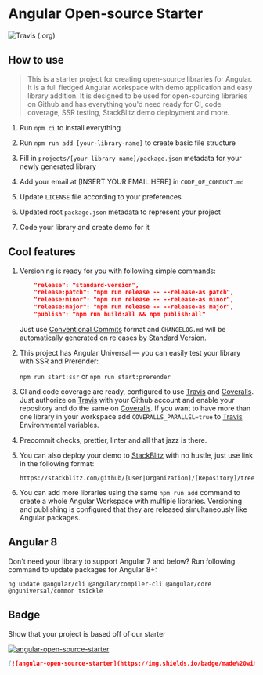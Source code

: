 # Angular Open-source Starter

![Travis (.org)](https://img.shields.io/travis/TinkoffCreditSystems/angular-open-source-starter)

## How to use

> This is a starter project for creating open-source libraries for Angular.
> It is a full fledged Angular workspace with demo application and easy library addition.
> It is designed to be used for open-sourcing libraries on Github and has everything
> you'd need ready for CI, code coverage, SSR testing, StackBlitz demo deployment and more.

1. Run `npm ci` to install everything

2. Run `npm run add [your-library-name]` to create basic file structure

3. Fill in `projects/[your-library-name]/package.json` metadata for your newly generated library

4. Add your email at [INSERT YOUR EMAIL HERE] in `CODE_OF_CONDUCT.md`

5. Update `LICENSE` file according to your preferences

6. Updated root `package.json` metadata to represent your project

7. Code your library and create demo for it

## Cool features

1.  Versioning is ready for you with following simple commands:

    ```json
        "release": "standard-version",
        "release:patch": "npm run release -- --release-as patch",
        "release:minor": "npm run release -- --release-as minor",
        "release:major": "npm run release -- --release-as major",
        "publish": "npm run build:all && npm publish:all"
    ```

    Just use [Conventional Commits](https://www.conventionalcommits.org/en/v1.0.0-beta.4/)
    format and `CHANGELOG.md` will be automatically generated on releases by
    [Standard Version](https://github.com/conventional-changelog/standard-version#standard-version).

2.  This project has Angular Universal —
    you can easily test your library with SSR and Prerender:

    `npm run start:ssr` or `npm run start:prerender`

3.  CI and code coverage are ready, configured to use
    [Travis](http://travis-ci.org/) and [Coveralls](https://coveralls.io).
    Just authorize on [Travis](http://travis-ci.org/) with your Github account
    and enable your repository and do the same on [Coveralls](https://coveralls.io).
    If you want to have more than one library in your workspace add
    `COVERALLS_PARALLEL=true` to [Travis](http://travis-ci.org/) Environmental variables.

4.  Precommit checks, prettier, linter and all that jazz is there.

5.  You can also deploy your demo to [StackBlitz](https://stackblitz.com) with no hustle,
    just use link in the following format:

        https://stackblitz.com/github/[User|Organization]/[Repository]/tree/master/projects/demo

6.  You can add more libraries using the same `npm run add` command to create a whole Angular Workspace
    with multiple libraries. Versioning and publishing is configured that they are released simultaneously like Angular packages.

## Angular 8

Don't need your library to support Angular 7 and below? Run following command to update packages for Angular 8+:

    ng update @angular/cli @angular/compiler-cli @angular/core @nguniversal/common tsickle
    
## Badge

Show that your project is based off of our starter 

[![angular-open-source-starter](https://img.shields.io/badge/made%20with-angular--open--source--starter-d81676?logo=angular)](https://github.com/TinkoffCreditSystems/angular-open-source-starter)

```md
[![angular-open-source-starter](https://img.shields.io/badge/made%20with-angular--open--source--starter-d81676?logo=angular)](https://github.com/TinkoffCreditSystems/angular-open-source-starter)
```
